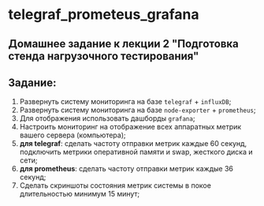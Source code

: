 # telegraf_prometeus_grafana

## Домашнее задание к лекции 2 "Подготовка стенда нагрузочного тестирования"

## Задание:

1. Развернуть систему мониторинга на базе `telegraf` + `influxDB`;
2. Развернуть систему мониторинга на базе  `node-exporter` + `prometheus`;
3. Для отображения использовать дашборды `grafana`;
4. Настроить мониторинг на отображение всех аппаратных метрик вашего сервера (компьютера);
5. **для telegraf**: сделать частоту отправки метрик каждые 60 секунд, подключить метрики оперативной памяти и swap, жесткого диска и сети;
6. **для prometheus**: сделать частоту отправки метрик каждые 36 секунд;
7. Сделать скриншоты состояния метрик системы в покое длительностью минимум 15 минут;
